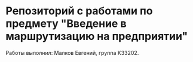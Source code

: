 # Репозиторий с работами по предмету "Введение в маршрутизацию на предприятии"

Работы выполнил: Малков Евгений, группа K33202.
